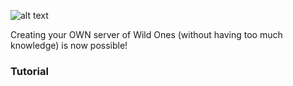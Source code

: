 ![alt text](https://i.imgur.com/7PQcSez.png)


Creating your OWN server of Wild Ones (without having too much knowledge) is now possible!


### Tutorial
